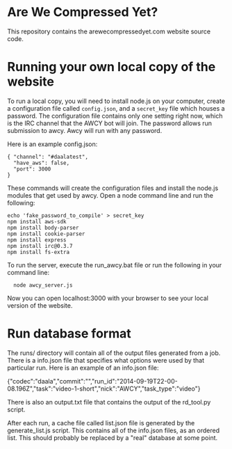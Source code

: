 Are We Compressed Yet?
====
This repository contains the arewecompressedyet.com website source code.

Running your own local copy of the website
===
To run a local copy, you will need to install node.js on your computer, create a configuration
file called `config.json`, and a `secret_key` file which houses a password. The configuration
file contains only one setting right now, which is the IRC channel that the AWCY bot will join. The
password allows run submission to awcy. Awcy will run with any password.

Here is an example config.json:

```
{ "channel": "#daalatest",
  "have_aws": false,
  "port": 3000
}
```

These commands will create the configuration files and install the node.js modules that get used by
awcy. Open a node command line and run the following:

```
echo 'fake_password_to_compile' > secret_key
npm install aws-sdk
npm install body-parser
npm install cookie-parser
npm install express
npm install irc@0.3.7
npm install fs-extra
```

To run the server, execute the run_awcy.bat file
or run the following in your command line:
```
  node awcy_server.js
```
Now you can open localhost:3000 with your browser to see your local version of the website.

Run database format
===
The runs/ directory will contain all of the output files generated from a job. There is a info.json file that specifies what options were used by that particular run. Here is an example of an info.json file:

  {"codec":"daala","commit":"","run_id":"2014-09-19T22-00-08.196Z","task":"video-1-short","nick":"AWCY","task_type":"video"}

There is also an output.txt file that contains the output of the rd_tool.py script.

After each run, a cache file called list.json file is generated by the generate_list.js script. This contains all of the info.json files, as an ordered list. This should probably be replaced by a "real" database at some point.
